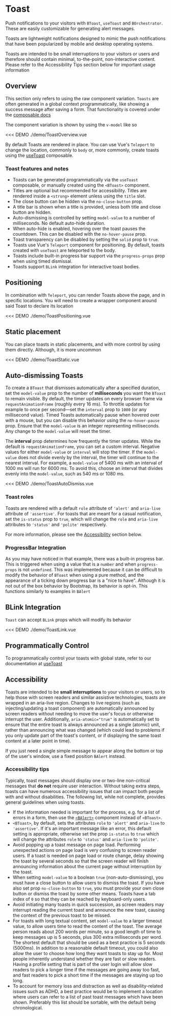 # Toast

<PageHeader>

Push notifications to your visitors with `BToast`, `useToast` and `BOrchestrator`. These are easily customizable for generating alert messages.

</PageHeader>

Toasts are lightweight notifications designed to mimic the push notifications that have been popularized by mobile and desktop operating systems.

Toasts are intended to be small interruptions to your visitors or users and therefore should contain minimal, to-the-point, non-interactive content. Please refer to the Accessibility Tips section below for important usage information

## Overview

This section only refers to using the raw component variation. `Toasts` are often generated in a global context programmatically, like showing a success message after saving a form. That functionality is covered under the [composable docs](/docs/composables/useToast)

The component variation is shown by using the `v-model` like so

<<< DEMO ./demo/ToastOverview.vue

By default Toasts are rendered in place. You can use Vue's `Teleport` to change the location, commonly to `body` or, more
commonly, create toasts using the [useToast](/docs/composables/useToast) composable.

### Toast features and notes

- Toasts can be generated programmatically via the `useToast` composable, or manually created using the `<BToast>` component.
- Titles are optional but recommended for accessibility. Titles are rendered inside a `<strong>` element unless using the `title` slot.
- The close button can be hidden via the `no-close-button` prop.
- A title bar is shown when a title is provided, unless both title and close button are hidden.
- Auto-dismissing is controlled by setting `model-value` to a number of milliseconds. No default auto-hide duration.
- When auto-hide is enabled, hovering over the toast pauses the countdown. This can be disabled with the `no-hover-pause` prop.
- Toast transparency can be disabled by setting the `solid` prop to `true`.
- Toasts use Vue's `Teleport` component for positioning. By default, toasts created with `useToast` are teleported to the body.
- Toasts include built-in progress bar support via the `progress-props` prop when using timed dismissal.
- Toasts support `BLink` integration for interactive toast bodies.

## Positioning

In combination with `Teleport`, you can render Toasts above the page, and in specific locations. You will need to create a wrapper component around said Toast to declare its location

<<< DEMO ./demo/ToastPositioning.vue

## Static placement

You can place toasts in static placements, and with more control by using them directly. Although, it is more uncommon

<<< DEMO ./demo/ToastStatic.vue

## Auto-dismissing Toasts

To create a `BToast` that dismisses automatically after a specified duration, set the `model-value` prop to the number of **milliseconds** you want the `BToast` to remain visible. By default, the timer updates on every browser frame via `requestAnimationFrame` (roughly every 16 ms). To throttle updates for example to once per second—set the `interval` prop to `1000` (or any millisecond value). Timed Toasts automatically pause when hovered over with a mouse, but you can disable this behavior using the `no-hover-pause` prop. Ensure that the `model-value` is an integer representing milliseconds. Any change to the `model-value` will reset the timer.

The **interval** prop determines how frequently the timer updates. While the default is `requestAnimationFrame`, you can set a custom interval. Negative values for either `model-value` or `interval` will stop the timer. If the `model-value` does not divide evenly by the interval, the timer will continue to the nearest interval. For example, a `model-value` of 5400 ms with an interval of 1000 ms will run for 6000 ms. To avoid this, choose an interval that divides evenly into the `model-value`, such as 540 ms or 1080 ms.

<<< DEMO ./demo/ToastAutoDismiss.vue

### Toast roles

Toasts are rendered with a default `role` attribute of `'alert'` and `aria-live` attribute of
`'assertive'`. For toasts that are meant for a casual notification, set the `is-status` prop to
`true`, which will change the `role` and `aria-live` attributes to `'status'` and `'polite'`
respectively.

For more information, please see the [Accessibility](#accessibility) section below.

### ProgressBar Integration

As you may have noticed in that example, there was a built-in progress bar. This is triggered when using a value that is a `number` and when `progress-props` is not `undefined`. This was implemented because it can be difficult to modify the behavior of `BToast` when using a pure method, and the appearance of a ticking down progress bar is a "nice to have". Although it is not out of the box behavior by Bootstrap, its behavior is opt-in. This functions similarly to examples in `BAlert`

## BLink Integration

`Toast` can accept `BLink` props which will modify its behavior

<<< DEMO ./demo/ToastLink.vue

## Programmatically Control

To programmatically control your toasts with global state, refer to our documentation at [useToast](/docs/composables/useToast)

## Accessibility

Toasts are intended to be **small interruptions** to your visitors or users, so to help those with screen readers and similar assistive technologies, toasts are wrapped in an aria-live region. Changes to live regions (such as injecting/updating a toast component) are automatically announced by screen readers without needing to move the user's focus or otherwise interrupt the user. Additionally, `aria-atomic="true"` is automatically set to ensure that the entire toast is always announced as a single (atomic) unit, rather than announcing what was changed (which could lead to problems if you only update part of the toast's content, or if displaying the same toast content at a later point in time).

If you just need a single simple message to appear along the bottom or top of the user's window, use a fixed position `BAlert` instead.

### Accessibility tips

Typically, toast messages should display one or two-line non-critical messages that **do not**
require user interaction. Without taking extra steps, toasts can have numerous accessibility issues
that can impact both people with and without disabilities. The following list, while not complete,
provides general guidelines when using toasts.

- If the information needed is important for the process, e.g. for a list of errors in a form, then
  use the [`<BAlert>`](/docs/components/alert) component instead of `<BToast>`.
- `<BToast>`, by default, sets the attributes `role` to `'alert'` and `aria-live` to `'assertive'`.
  If it's an important message like an error, this default setting is appropriate, otherwise set the
  prop `is-status` to `true` which will change the attributes `role` to `'status'` and `aria-live`
  to `'polite'`.
- Avoid popping up a toast message on page load. Performing unexpected actions on page load is very
  confusing to screen reader users. If a toast is needed on page load or route change, delay showing
  the toast by several seconds so that the screen reader will finish announcing information about
  the current page without interruption by the toast.
- When setting `model-value` to a boolean `true` (non-auto-dismissing), you must have a close button to allow users to dismiss
  the toast. If you have also set prop `no-close-button` to `true`, you must provide your own close
  button or dismiss the toast by some other means. Toasts have a tab index of `0` so that they can
  be reached by keyboard-only users.
- Avoid initiating many toasts in quick succession, as screen readers may interrupt reading the
  current toast and announce the new toast, causing the context of the previous toast to be missed.
- For toasts with long textual content, set `model-value` to a larger timeout value, to allow
  users time to read the content of the toast. The average person reads about 200 words per minute,
  so a good length of time to keep messages up is 5 seconds, plus 300 extra milliseconds per word.
  The shortest default that should be used as a best practice is 5 seconds (5000ms). In addition to
  a reasonable default timeout, you could also allow the user to choose how long they want toasts to
  stay up for. Most people inherently understand whether they are fast or slow readers. Having a
  profile setting that is part of the user login will allow slow readers to pick a longer time if
  the messages are going away too fast, and fast readers to pick a short time if the messages are
  staying up too long.
- To account for memory loss and distraction as well as disability-related issues such as ADHD, a
  best practice would be to implement a location where users can refer to a list of past toast
  messages which have been shown. Preferably this list should be sortable, with the default being
  chronological.

<ComponentReference :data="data" />

<script setup lang="ts">
import {data} from '../../data/components/toast.data'
</script>
